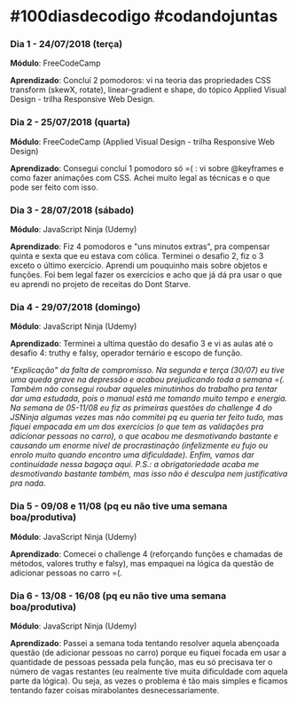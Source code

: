 # #100diasdecodigo #codandojuntas

### Dia 1 - 24/07/2018 (terça)

  **Módulo**: FreeCodeCamp
  
  **Aprendizado**: Concluí 2 pomodoros: vi na teoria das propriedades CSS transform (skewX, rotate), 
  linear-gradient e shape, do tópico Applied Visual Design - trilha Responsive Web Design.


### Dia 2 - 25/07/2018 (quarta)

  **Módulo**: FreeCodeCamp (Applied Visual Design - trilha Responsive Web Design)
  
  **Aprendizado**: Consegui concluí 1 pomodoro só =( : vi sobre @keyframes e como fazer animações com CSS. Achei muito legal as técnicas e o que pode ser feito com isso.

### Dia 3 - 28/07/2018 (sábado)

  **Módulo**: JavaScript Ninja (Udemy)
  
  **Aprendizado**: Fiz 4 pomodoros e "uns minutos extras", pra compensar quinta e sexta que eu estava com cólica. Terminei o desafio 2, fiz o 3 exceto o último exercício. Aprendi um pouquinho mais sobre objetos e funções. Foi bem legal fazer os exercícios e acho que já dá pra usar o que eu aprendi no projeto de receitas do Dont Starve.

### Dia 4 - 29/07/2018 (domingo)

  **Módulo**: JavaScript Ninja (Udemy)
  
  **Aprendizado**: Terminei a ultima questão do desafio 3 e vi as aulas até o desafio 4: truthy e falsy, operador ternário e escopo de função.
  

*"Explicação" da falta de compromisso. Na segunda e terça (30/07) eu tive uma queda grave na depressão e acabou prejudicando toda a semana =(. Também não consegui roubar aqueles minutinhos do trabalho pra tentar dar uma estudada, pois o manual está me tomando muito tempo e energia.
Na semana de 05-11/08 eu fiz as primeiras questões do challenge 4 do JSNinja algumas vezes mas não commitei pq eu queria ter feito tudo, mas fiquei empacada em um dos exercícios (o que tem as validações pra adicionar pessoas no carro), o que acabou me desmotivando bastante e causando um enorme nível de procrastinação (infelizmente eu fujo ou enrolo muito quando encontro uma dificuldade). Enfim, vamos dar continuidade nessa bagaça aqui. 
P.S.: a obrigatoriedade acaba me desmotivando bastante também, mas isso não é desculpa nem justificativa pra nada.*

### Dia 5 - 09/08 e 11/08 (pq eu não tive uma semana boa/produtiva)

 **Módulo**: JavaScript Ninja (Udemy)
  
 **Aprendizado**: Comecei o challenge 4 (reforçando funções e chamadas de métodos, valores truthy e falsy), mas empaquei na lógica da questão de adicionar pessoas no carro =(.
 
 
### Dia 6 - 13/08 - 16/08 (pq eu não tive uma semana boa/produtiva)

 **Módulo**: JavaScript Ninja (Udemy)
  
 **Aprendizado**: Passei a semana toda tentando resolver aquela abençoada questão (de adicionar pessoas no carro) porque eu fiquei focada em usar a quantidade de pessoas pessada pela função, mas eu só precisava ter o número de vagas restantes (eu realmente tive muita dificuldade com aquela parte da lógica). Ou seja, as vezes o problema é tão mais simples e ficamos tentando fazer coisas mirabolantes desnecessariamente. 
